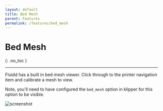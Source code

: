 ```yaml
---
layout: default
title: Bed Mesh
parent: Features
permalink: /features/bed_mesh
---
```


# Bed Mesh
{: .no_toc }

---

Fluidd has a built in bed mesh viewer. Click through to the printer navigation
item and calibrate a mesh to view.

Note, you'll need to have configured the `bed_mesh` option in klipper for this
option to be visible.

![screenshot](/assets/images/bed_mesh.png)
